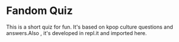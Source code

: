 # Fandom Quiz
This is a short quiz for fun. It's based on kpop culture questions and answers.Also , it's developed in repl.it and imported here.
